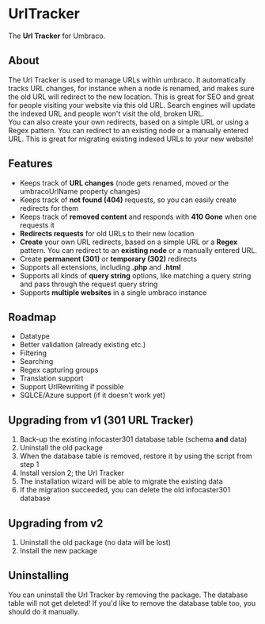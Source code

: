 UrlTracker
==========
The **Url Tracker** for Umbraco.

## About ##
The Url Tracker is used to manage URLs within umbraco. It automatically tracks URL changes, for instance when a node is renamed, and makes sure the old URL will redirect to the new location. This is great for SEO and great for people visiting your website via this old URL. Search engines will update the indexed URL and people won't visit the old, broken URL.<br />
You can also create your own redirects, based on a simple URL or using a Regex pattern. You can redirect to an existing node or a manually entered URL. This is great for migrating existing indexed URLs to your new website!

## Features ##
- Keeps track of **URL changes** (node gets renamed, moved or the umbracoUrlName property changes)
- Keeps track of **not found (404)** requests, so you can easily create redirects for them
- Keeps track of **removed content** and responds with **410 Gone** when one requests it
- **Redirects requests** for old URLs to their new location
- **Create** your own URL redirects, based on a simple URL or a **Regex** pattern. You can redirect to an **existing node** or a manually entered URL.
- Create **permanent (301)** or **temporary (302)** redirects
- Supports all extensions, including **.php** and **.html**
- Supports all kinds of **query string** options, like matching a query string and pass through the request query string
- Supports **multiple websites** in a single umbraco instance

## Roadmap ##
- Datatype
- Better validation (already existing etc.)
- Filtering
- Searching
- Regex capturing groups
- Translation support
- Support UrlRewriting if possible
- SQLCE/Azure support (if it doesn't work yet)

## Upgrading from v1 (301 URL Tracker) ##
1. Back-up the existing infocaster301 database table (schema **and** data)
2. Uninstall the old package
3. When the database table is removed, restore it by using the script from step 1
4. Install version 2; the Url Tracker
5. The installation wizard will be able to migrate the existing data
6. If the migration succeeded, you can delete the old infocaster301 database

## Upgrading from v2 ##
1. Uninstall the old package (no data will be lost)
2. Install the new package

## Uninstalling ##
You can uninstall the Url Tracker by removing the package. The database table will not get deleted! If you'd like to remove the database table too, you should do it manually.